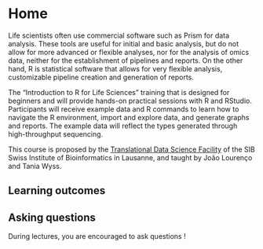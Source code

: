 # Home

Life scientists often use commercial software such as Prism for data analysis. These tools are useful for initial and basic analysis, but do not allow for more advanced or flexible analyses, nor for the analysis of omics data, neither for the establishment of pipelines and reports. On the other hand, R is statistical software that allows for very flexible analysis, customizable pipeline creation and generation of reports.

The “Introduction to R for Life Sciences” training that is designed for beginners and will provide hands-on practical sessions with R and RStudio. Participants will receive example data and R commands to learn how to navigate the R environment, import and explore data, and generate graphs and reports. The example data will reflect the types generated through high-throughput sequencing.

This course is proposed by the [Translational Data Science Facility](https://agora-cancer.ch/scientific-platforms/translational-data-science-facility/) of the SIB Swiss Institute of Bioinformatics in Lausanne, and taught by João Lourenço and Tania Wyss.

## Learning outcomes



## Asking questions
During lectures, you are encouraged to ask questions !

